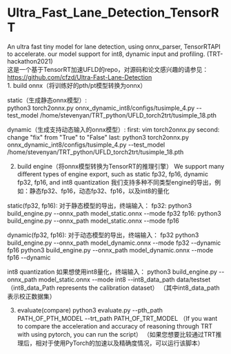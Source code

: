 # Ultra_Fast_Lane_Detection_TensorRT
An ultra fast tiny model for lane detection, using onnx_parser, TensorRTAPI to accelerate. our model support for int8, dynamic input and profiling. (TRT-hackathon2021)<br/>
这是一个基于TensorRT加速UFLD的repo，对源码和论文感兴趣的请参见：https://github.com/cfzd/Ultra-Fast-Lane-Detection <br/> 1. build onnx（将训练好的pth/pt模型转换为onnx）<br/>

static（生成静态onnx模型）:<br/>
python3 torch2onnx.py onnx_dynamic_int8/configs/tusimple_4.py --test_model /home/stevenyan/TRT_python/UFLD_torch2trt/tusimple_18.pth<br/> 

dynamic（生成支持动态输入的onnx模型）:
first: vim torch2onnx.py
second: change "fix" from "True" to "False"
last: python3 torch2onnx.py onnx_dynamic_int8/configs/tusimple_4.py --test_model /home/stevenyan/TRT_python/UFLD_torch2trt/tusimple_18.pth



2. build engine（将onnx模型转换为TensorRT的推理引擎）
We support many different types of engine export, such as static fp32, fp16, dynamic fp32, fp16, and int8 quantization
我们支持多种不同类型engine的导出，例如：静态fp32、fp16，动态fp32、fp16，以及int8的量化
   


static(fp32, fp16):
对于静态模型的导出，终端输入：
fp32:
python3 build_engine.py --onnx_path model_static.onnx --mode fp32
fp16:
python3 build_engine.py --onnx_path model_static.onnx --mode fp16


dynamic(fp32, fp16):
对于动态模型的导出，终端输入：
fp32
python3 build_engine.py --onnx_path model_dynamic.onnx --mode fp32 --dynamic
fp16
python3 build_engine.py --onnx_path model_dynamic.onnx --mode fp16 --dynamic


int8 quantization
如果想使用int8量化，终端输入：
python3 build_engine.py --onnx_path model_static.onnx --mode int8 --int8_data_path data/testset
（int8_data_Path represents the calibration dataset）
（其中int8_data_path表示校正数据集）


3. evaluate(compare)
python3 evaluate.py --pth_path PATH_OF_PTH_MODEL --trt_path PATH_OF_TRT_MODEL
（If you want to compare the acceleration and accuracy of reasoning through TRT with using pytorch, you can run the script）
（如果您想要比较通过TRT推理后，相对于使用PyTorch的加速以及精确度情况，可以运行该脚本）


